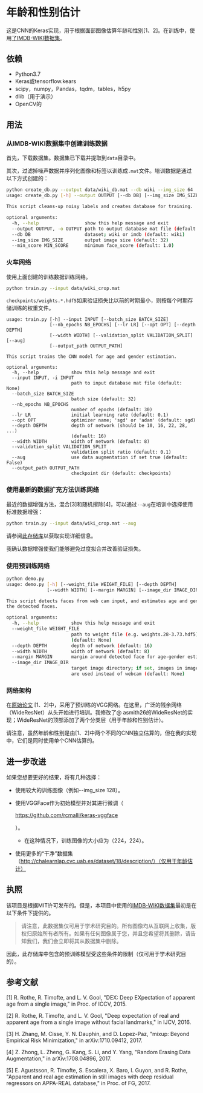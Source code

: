 # 年龄和性别估计

这是CNN的Keras实现，用于根据面部图像估算年龄和性别[1、2]。在训练中，使用[了IMDB-WIKI数据集](https://data.vision.ee.ethz.ch/cvl/rrothe/imdb-wiki/)。

## 依赖

- Python3.7
- Keras或tensorflow.kears
- scipy，numpy，Pandas，tqdm，tables，h5py
- dlib（用于演示）
- OpenCV的

## 用法

### 从IMDB-WIKI数据集中创建训练数据

首先，下载数据集。数据集已下载并提取到`data`目录中。

其次，过滤掉噪声数据并序列化图像和标签以训练成`.mat`文件。培训数据是通过以下方式创建的：

```bash
python create_db.py --output data/wiki_db.mat --db wiki --img_size 64
usage: create_db.py [-h] --output OUTPUT [--db DB] [--img_size IMG_SIZE] [--min_score MIN_SCORE]

This script cleans-up noisy labels and creates database for training.

optional arguments:
  -h, --help                 show this help message and exit
  --output OUTPUT, -o OUTPUT path to output database mat file (default: None)
  --db DB                    dataset; wiki or imdb (default: wiki)
  --img_size IMG_SIZE        output image size (default: 32)
  --min_score MIN_SCORE      minimum face_score (default: 1.0)
```

### 火车网络

使用上面创建的训练数据训练网络。

```bash
python train.py --input data/wiki_crop.mat
```

`checkpoints/weights.*.hdf5`如果验证损失比以前的时期最小，则按每个时期存储训练的权重文件。

```
usage: train.py [-h] --input INPUT [--batch_size BATCH_SIZE]
                [--nb_epochs NB_EPOCHS] [--lr LR] [--opt OPT] [--depth DEPTH]
                [--width WIDTH] [--validation_split VALIDATION_SPLIT] [--aug]
                [--output_path OUTPUT_PATH]

This script trains the CNN model for age and gender estimation.

optional arguments:
  -h, --help            show this help message and exit
  --input INPUT, -i INPUT
                        path to input database mat file (default: None)
  --batch_size BATCH_SIZE
                        batch size (default: 32)
  --nb_epochs NB_EPOCHS
                        number of epochs (default: 30)
  --lr LR               initial learning rate (default: 0.1)
  --opt OPT             optimizer name; 'sgd' or 'adam' (default: sgd)
  --depth DEPTH         depth of network (should be 10, 16, 22, 28, ...)
                        (default: 16)
  --width WIDTH         width of network (default: 8)
  --validation_split VALIDATION_SPLIT
                        validation split ratio (default: 0.1)
  --aug                 use data augmentation if set true (default: False)
  --output_path OUTPUT_PATH
                        checkpoint dir (default: checkpoints)
```

### 使用最新的数据扩充方法训练网络

最近的数据增强方法，混合[3]和随机擦除[4]，可以通过`--aug`在培训中选择使用标准数据增强：

```bash
python train.py --input data/wiki_crop.mat --aug
```

请参阅[此存储库](https://github.com/yu4u/mixup-generator)以获取实现详细信息。

我确认数据增强使我们能够避免过度拟合并改善验证损失。

### 使用预训练网络

```bash
python demo.py
usage: demo.py [-h] [--weight_file WEIGHT_FILE] [--depth DEPTH]
               [--width WIDTH] [--margin MARGIN] [--image_dir IMAGE_DIR]

This script detects faces from web cam input, and estimates age and gender for
the detected faces.

optional arguments:
  -h, --help            show this help message and exit
  --weight_file WEIGHT_FILE
                        path to weight file (e.g. weights.28-3.73.hdf5)
                        (default: None)
  --depth DEPTH         depth of network (default: 16)
  --width WIDTH         width of network (default: 8)
  --margin MARGIN       margin around detected face for age-gender estimation (default: 0.4)
  --image_dir IMAGE_DIR
                        target image directory; if set, images in image_dir
                        are used instead of webcam (default: None)
```

### 网络架构

在[原始论文](https://www.vision.ee.ethz.ch/en/publications/papers/articles/eth_biwi_01299.pdf) [1、2]中，采用了预训练的VGG网络。在这里，广泛的残余网络（WideResNet）从头开始进行培训。我修改了@ asmith26的WideResNet的实现；WideResNet的顶部添加了两个分类层（用于年龄和性别估计）。

请注意，虽然年龄和性别是由[1、2]中两个不同的CNN独立估算的，但在我的实现中，它们是同时使用单个CNN估算的。

## 进一步改进

如果您想要更好的结果，将有几种选择：

- 使用较大的训练图像（例如--img_size 128）。

- 使用VGGFace作为初始模型并对其进行微调（

  https://github.com/rcmalli/keras-vggface

  ）。

  - 在这种情况下，训练图像的大小应为（224，224）。

- 使用更多的“干净”数据集（http://chalearnlap.cvc.uab.es/dataset/18/description/）（仅用于年龄估计）

## 执照

该项目是根据MIT许可发布的。但是，本项目中使用的[IMDB-WIKI数据集](https://data.vision.ee.ethz.ch/cvl/rrothe/imdb-wiki/)最初是在以下条件下提供的。

> 请注意，此数据集仅可用于学术研究目的。所有图像均从互联网上收集，版权归原始所有者所有。如果有任何图像属于您，并且您希望将其删除，请告知我们，我们会立即将其从数据集中删除。

因此，此存储库中包含的预训练模型受这些条件的限制（仅可用于学术研究目的）。

## 参考文献

[1] R. Rothe, R. Timofte, and L. V. Gool, "DEX: Deep EXpectation of apparent age from a single image," in Proc. of ICCV, 2015.

[2] R. Rothe, R. Timofte, and L. V. Gool, "Deep expectation of real and apparent age from a single image without facial landmarks," in IJCV, 2016.

[3] H. Zhang, M. Cisse, Y. N. Dauphin, and D. Lopez-Paz, "mixup: Beyond Empirical Risk Minimization," in arXiv:1710.09412, 2017.

[4] Z. Zhong, L. Zheng, G. Kang, S. Li, and Y. Yang, "Random Erasing Data Augmentation," in arXiv:1708.04896, 2017.

[5] E. Agustsson, R. Timofte, S. Escalera, X. Baro, I. Guyon, and R. Rothe, "Apparent and real age estimation in still images with deep residual regressors on APPA-REAL database," in Proc. of FG, 2017.
